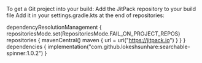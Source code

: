 To get a Git project into your build:
Add the JitPack repository to your build file
Add it in your settings.gradle.kts at the end of repositories:

dependencyResolutionManagement {
		repositoriesMode.set(RepositoriesMode.FAIL_ON_PROJECT_REPOS)
		repositories {
			mavenCentral()
			maven { url = uri("https://jitpack.io") }
		}
	}
 dependencies {
	        implementation("com.github.lokeshsunhare:searchable-spinner:1.0.2")
	}
